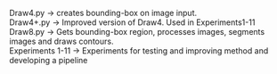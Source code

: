 Draw4.py -> creates bounding-box on image input. <br>
Draw4+.py -> Improved version of Draw4. Used in Experiments1-11 <br>
Draw8.py -> Gets bounding-box region, processes images, segments images and draws contours.<br>
Experiments 1-11 -> Experiments for testing and improving method and developing a pipeline
